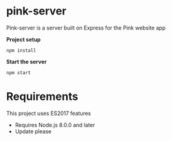 # pink-server

Pink-server is a server built on Express for the Pink website app

**Project setup**
```
npm install
```

**Start the server**
```
npm start
```

# Requirements

This project uses ES2017 features

* Requires Node.js 8.0.0 and later
* Update please
